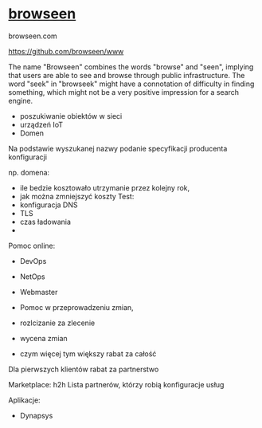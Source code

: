# [browseen](http://browseen.com/)

browseen.com

https://github.com/browseen/www

The name "Browseen" combines the words "browse" and "seen", implying that users are able to see and browse through public infrastructure.
The word "seek" in "browseek" might have a connotation of difficulty in finding something, which might not be a very positive impression for a search engine. 

+ poszukiwanie obiektów w sieci
+ urządzeń IoT
+ Domen

Na podstawie wyszukanej nazwy podanie specyfikacji
producenta
konfiguracji

np. domena:
+ ile bedzie kosztowało utrzymanie przez kolejny rok,
+ jak można zmniejszyć koszty
Test:
+ konfiguracja DNS
+ TLS
+ czas ładowania
+ 


Pomoc online:
+ DevOps
+ NetOps
+ Webmaster

+ Pomoc w przeprowadzeniu zmian,
+ rozlcizanie za zlecenie
+ wycena zmian
+ czym więcej tym większy rabat za całość


Dla pierwszych klientów rabat za partnerstwo


Marketplace: h2h
Lista partnerów, którzy robią konfiguracje usług


Aplikacje:
+ Dynapsys


